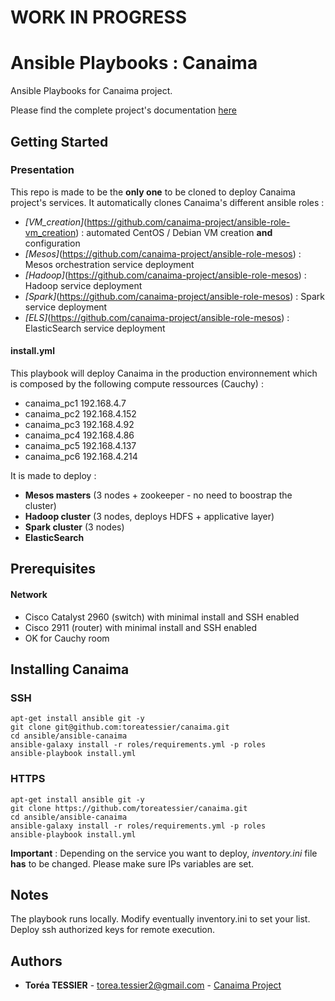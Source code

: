 # WORK IN PROGRESS 

# Ansible Playbooks : Canaima

Ansible Playbooks for Canaima project.

Please find the complete project's documentation [here](https://github.com/canaima-project)

## Getting Started

### Presentation

This repo is made to be the **only one** to be cloned to deploy Canaima project's services.
It automatically clones Canaima's different ansible roles :
- *[VM_creation]*(https://github.com/canaima-project/ansible-role-vm_creation) : automated CentOS / Debian VM creation **and** configuration
- *[Mesos]*(https://github.com/canaima-project/ansible-role-mesos) : Mesos orchestration service deployment
- *[Hadoop]*(https://github.com/canaima-project/ansible-role-mesos) : Hadoop service deployment
- *[Spark]*(https://github.com/canaima-project/ansible-role-mesos) : Spark service deployment
- *[ELS]*(https://github.com/canaima-project/ansible-role-mesos) : ElasticSearch service deployment

#### install.yml

This playbook will deploy Canaima in the production environnement which is composed by the following compute ressources (Cauchy) :
- canaima_pc1 192.168.4.7
- canaima_pc2 192.168.4.152 
- canaima_pc3 192.168.4.92 
- canaima_pc4 192.168.4.86
- canaima_pc5 192.168.4.137
- canaima_pc6 192.168.4.214

It is made to deploy :

- **Mesos masters** (3 nodes + zookeeper - no need to boostrap the cluster)
- **Hadoop cluster** (3 nodes, deploys HDFS + applicative layer)
- **Spark cluster** (3 nodes)
- **ElasticSearch**

## Prerequisites

#### Network
- Cisco Catalyst 2960 (switch) with minimal install and SSH enabled
- Cisco 2911 (router) with minimal install and SSH enabled
- OK for Cauchy room

## Installing Canaima
### SSH
```
apt-get install ansible git -y
git clone git@github.com:toreatessier/canaima.git
cd ansible/ansible-canaima
ansible-galaxy install -r roles/requirements.yml -p roles
ansible-playbook install.yml
```

### HTTPS
```
apt-get install ansible git -y
git clone https://github.com/toreatessier/canaima.git
cd ansible/ansible-canaima
ansible-galaxy install -r roles/requirements.yml -p roles
ansible-playbook install.yml
```

**Important** : Depending on the service you want to deploy, *inventory.ini* file **has** to be changed. Please make sure IPs variables are set.

## Notes

The playbook runs locally. 
Modify eventually inventory.ini to set your list.
Deploy ssh authorized keys for remote execution.

## Authors

* **Toréa TESSIER** - <torea.tessier2@gmail.com> - [Canaima Project](https://github.com/canaima-project/)
